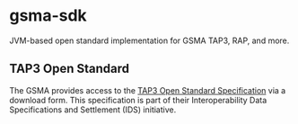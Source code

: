 # gsma-sdk
JVM-based open standard implementation for GSMA TAP3, RAP, and more.


## TAP3 Open Standard

The GSMA provides access to the [TAP3 Open Standard Specification](https://www.gsma.com/get-involved/working-groups/interoperability-data-specifications-and-settlement-group/standardised-b2b-interfaces-specified-by-ids/open-standards-specifications/tap3-open-standard-download-form/) via a download form. This specification is part of their Interoperability Data Specifications and Settlement (IDS) initiative.
